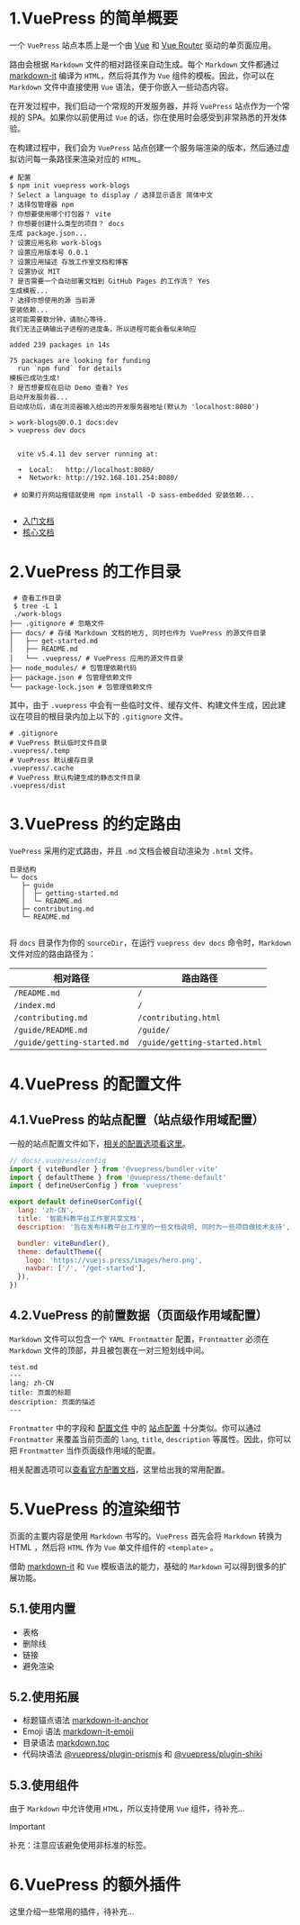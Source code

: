 # 1.VuePress 的简单概要

一个 `VuePress` 站点本质上是一个由 [Vue](https://vuejs.org/) 和 [Vue Router](https://router.vuejs.org/) 驱动的单页面应用。

路由会根据 `Markdown` 文件的相对路径来自动生成。每个 `Markdown` 文件都通过 [markdown-it](https://github.com/markdown-it/markdown-it) 编译为 `HTML`，然后将其作为 `Vue` 组件的模板。因此，你可以在 `Markdown` 文件中直接使用 `Vue` 语法，便于你嵌入一些动态内容。

在开发过程中，我们启动一个常规的开发服务器，并将 `VuePress` 站点作为一个常规的 SPA。如果你以前使用过 `Vue` 的话，你在使用时会感受到非常熟悉的开发体验。

在构建过程中，我们会为 `VuePress` 站点创建一个服务端渲染的版本，然后通过虚拟访问每一条路径来渲染对应的 `HTML`。

```shell
# 配置
$ npm init vuepress work-blogs
? Select a language to display / 选择显示语言 简体中文
? 选择包管理器 npm
? 你想要使用哪个打包器？ vite
? 你想要创建什么类型的项目？ docs
生成 package.json...
? 设置应用名称 work-blogs
? 设置应用版本号 0.0.1
? 设置应用描述 存放工作室文档和博客
? 设置协议 MIT
? 是否需要一个自动部署文档到 GitHub Pages 的工作流？ Yes
生成模板...
? 选择你想使用的源 当前源
安装依赖...
这可能需要数分钟，请耐心等待.
我们无法正确输出子进程的进度条，所以进程可能会看似未响应

added 239 packages in 14s

75 packages are looking for funding
  run `npm fund` for details
模板已成功生成!
? 是否想要现在启动 Demo 查看? Yes
启动开发服务器...
启动成功后，请在浏览器输入给出的开发服务器地址(默认为 'localhost:8080')

> work-blogs@0.0.1 docs:dev
> vuepress dev docs


  vite v5.4.11 dev server running at:

  ➜  Local:   http://localhost:8080/
  ➜  Network: http://192.168.101.254:8080/

 # 如果打开网站报错就使用 npm install -D sass-embedded 安装依赖...
 
```

- [入门文档](https://vuepress.vuejs.org/zh/guide/configuration.html#%E5%AE%A2%E6%88%B7%E7%AB%AF%E9%85%8D%E7%BD%AE%E6%96%87%E4%BB%B6)
- [核心文档](https://vuepress.vuejs.org/zh/reference/node-api.html)

# 2.VuePress 的工作目录

```shell
 # 查看工作目录
 $ tree -L 1
 ./work-blogs
├── .gitignore # 忽略文件
├── docs/ # 存储 Markdown 文档的地方, 同时也作为 VuePress 的源文件目录
│	├── get-started.md
│	├── README.md
│	└── .vuepress/ # VuePress 应用的源文件目录
├── node_modules/ # 包管理依赖代码
├── package.json # 包管理依赖文件
└── package-lock.json # 包管理依赖文件

```

其中，由于 `.vuepress` 中会有一些临时文件、缓存文件、构建文件生成，因此建议在项目的根目录内加上以下的 `.gitignore` 文件。

```shell
# .gitignore
# VuePress 默认临时文件目录
.vuepress/.temp
# VuePress 默认缓存目录
.vuepress/.cache
# VuePress 默认构建生成的静态文件目录
.vuepress/dist

```

# 3.VuePress 的约定路由

`VuePress` 采用约定式路由，并且 `.md` 文档会被自动渲染为 `.html` 文件。

```shell
目录结构
└─ docs
   ├─ guide
   │  ├─ getting-started.md
   │  └─ README.md
   ├─ contributing.md
   └─ README.md
   
```

将 `docs` 目录作为你的 `sourceDir`，在运行 `vuepress dev docs` 命令时，`Markdown` 文件对应的路由路径为：

| 相对路径                    | 路由路径                      |
| --------------------------- | ----------------------------- |
| `/README.md`                | `/`                           |
| `/index.md`                 | `/`                           |
| `/contributing.md`          | `/contributing.html`          |
| `/guide/README.md`          | `/guide/`                     |
| `/guide/getting-started.md` | `/guide/getting-started.html` |

# 4.VuePress 的配置文件

## 4.1.VuePress 的站点配置（站点级作用域配置）

一般的站点配置文件如下，[相关的配置选项看这里](https://vuepress.vuejs.org/zh/reference/config.html)。

```js
// docs/.vuepress/config
import { viteBundler } from '@vuepress/bundler-vite'
import { defaultTheme } from '@vuepress/theme-default'
import { defineUserConfig } from 'vuepress'

export default defineUserConfig({
  lang: 'zh-CN',
  title: '智能科教平台工作室共享文档',
  description: '旨在发布科教平台工作室的一些文档说明, 同时为一些项目做技术支持',

  bundler: viteBundler(),
  theme: defaultTheme({
    logo: 'https://vuejs.press/images/hero.png',
    navbar: ['/', '/get-started'],
  }),
})

```

## 4.2.VuePress 的前置数据（页面级作用域配置）

`Markdown` 文件可以包含一个 `YAML Frontmatter` 配置，`Frontmatter` 必须在 `Markdown` 文件的顶部，并且被包裹在一对三短划线中间。

```shell
test.md
---
lang: zh-CN
title: 页面的标题
description: 页面的描述
---
```

`Frontmatter` 中的字段和 [配置文件](https://vuepress.vuejs.org/zh/guide/configuration.html#config-file) 中的 [站点配置](https://vuepress.vuejs.org/zh/guide/configuration.html#站点配置) 十分类似。你可以通过 `Frontmatter` 来覆盖当前页面的 `lang`, `title`, `description` 等属性。因此，你可以把 `Frontmatter` 当作页面级作用域的配置。

相关配置选项可以[查看官方配置文档](https://vuepress.vuejs.org/zh/reference/frontmatter.html)，这里给出我的常用配置。

# 5.VuePress 的渲染细节

页面的主要内容是使用 `Markdown` 书写的。`VuePress` 首先会将 `Markdown` 转换为 HTML ，然后将 `HTML` 作为 `Vue` 单文件组件的 `<template>` 。

借助 [markdown-it](https://github.com/markdown-it/markdown-it) 和 `Vue` 模板语法的能力，基础的 `Markdown` 可以得到很多的扩展功能。

## 5.1.使用内置

- 表格
- 删除线
- 链接
- 避免渲染

## 5.2.使用拓展

- 标题锚点语法  [markdown-it-anchor](https://github.com/valeriangalliat/markdown-it-anchor)
- Emoji 语法 [markdown-it-emoji](https://github.com/markdown-it/markdown-it-emoji)
- 目录语法 [markdown.toc](https://vuepress.vuejs.org/zh/reference/config#markdown-toc)
- 代码块语法 [@vuepress/plugin-prismjs](https://ecosystem.vuejs.press/zh/plugins/markdown/prismjs.html) 和 [@vuepress/plugin-shiki](https://ecosystem.vuejs.press/zh/plugins/markdown/shiki.html)

## 5.3.使用组件

由于 `Markdown` 中允许使用 `HTML`，所以支持使用 `Vue` 组件，待补充...

> [!IMPORTANT]
>
> 补充：注意应该避免使用非标准的标签。

# 6.VuePress 的额外插件

这里介绍一些常用的插件，待补充...
